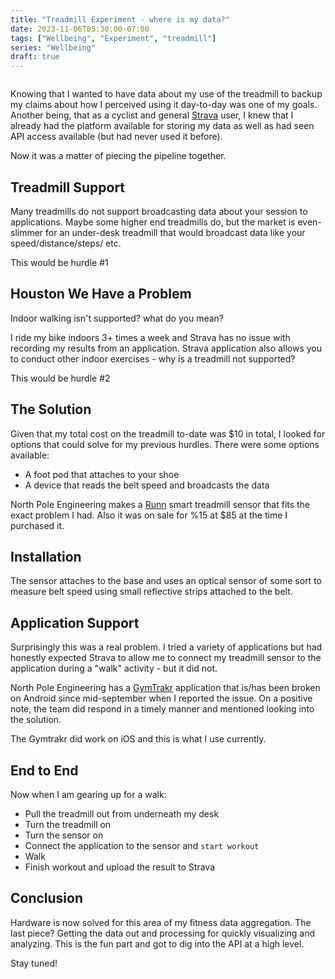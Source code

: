 ```yaml
---
title: "Treadmill Experiment - where is my data?"
date: 2023-11-06T05:30:00-07:00
tags: ["Wellbeing", "Experiment", "treadmill"]
series: "Wellbeing"
draft: true
---
```


![]()

Knowing that I wanted to have data about my use of the treadmill to backup my claims about how I perceived using it day-to-day was one of my goals. Another being, that as a cyclist and general [Strava](strava.com) user, I knew that I already had the platform available for storing my data as well as had seen API access available (but had never used it before).

Now it was a matter of piecing the pipeline together.

## Treadmill Support

Many treadmills do not support broadcasting data about your session to applications. Maybe some higher end treadmills do, but the market is even-slimmer for an under-desk treadmill that would broadcast data like your speed/distance/steps/ etc.

This would be hurdle #1


## Houston We Have a Problem
Indoor walking isn't supported? what do you mean? 

I ride my bike indoors 3+ times a week and Strava has no issue with recording my results from an application. Strava application also allows you to conduct other indoor exercises - why is a treadmill not supported?

This would be hurdle #2

## The Solution

Given that my total cost on the treadmill to-date was $10 in total, I looked for options that could solve for my previous hurdles. There were some options available:
- A foot pod that attaches to your shoe
- A device that reads the belt speed and broadcasts the data

North Pole Engineering makes a [Runn](https://npe.fit/products/runn) smart treadmill sensor that fits the exact problem I had. Also it was on sale for %15 at $85 at the time I purchased it.

## Installation

The sensor attaches to the base and uses an optical sensor of some sort to measure belt speed using small reflective strips attached to the belt. 

## Application Support

Surprisingly this was a real problem. I tried a variety of applications but had honestly expected Strava to allow me to connect my treadmill sensor to the application during a "walk" activity - but it did not. 

North Pole Engineering has a [GymTrakr](https://npe.fit/blogs/news/gymtrakr-app-now-available?gclid=CjwKCAjwkNOpBhBEEiwAb3MvvS1Z9yMW6pdKBTev-vjrezC13mTwTmWodN5SnxY4VQLiSiByt3VNixoCwCkQAvD_BwE) application that is/has been broken on Android since mid-september when I reported the issue. On a positive note, the team did respond in a timely manner and mentioned looking into the solution.

The Gymtrakr did work on iOS and this is what I use currently. 

## End to End

Now when I am gearing up for a walk:
- Pull the treadmill out from underneath my desk
- Turn the treadmill on
- Turn the sensor on
- Connect the application to the sensor and `start workout`
- Walk
- Finish workout and upload the result to Strava

## Conclusion

Hardware is now solved for this area of my fitness data aggregation. The last piece? Getting the data out and processing for quickly visualizing and analyzing. This is the fun part and got to dig into the API at a high level.

Stay tuned!
